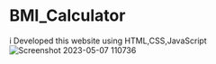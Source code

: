 # BMI_Calculator
i Developed this website using HTML,CSS,JavaScript
![Screenshot 2023-05-07 110736](https://user-images.githubusercontent.com/80308317/236659778-65729d02-d976-4143-b809-d3ad4fe74044.png)
